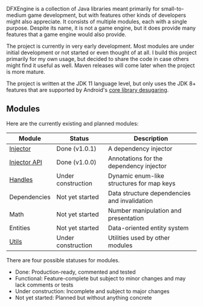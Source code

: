 DFXEngine is a collection of Java libraries meant primarily for small-to-medium game 
development, but with features other kinds of developers might also appreciate. It
consists of multiple modules, each with a single purpose. Despite its name, it is not
a game engine, but it does provide many features that a game engine would also provide.

The project is currently in very early development. Most modules are under initial
development or not started or even thought of at all. I build this project primarily
for my own usage, but decided to share the code in case others might find it useful
as well. Maven releases will come later when the project is more mature.

The project is written at the JDK 11 language level, but only uses the JDK 8+ features
that are supported by Android's 
[core library desugaring](https://developer.android.com/studio/write/java8-support).

## Modules

Here are the currently existing and planned modules:

| Module                       | Status             | Description                                  |
|------------------------------|--------------------|----------------------------------------------|
| [Injector](injector)         | Done (v1.0.1)      | A dependency injector                        |
| [Injector API](injector-api) | Done (v1.0.0)      | Annotations for the dependency injector      |
| [Handles](handles)           | Under construction | Dynamic enum-like structures for map keys    |
| Dependencies                 | Not yet started    | Data structure dependencies and invalidation |
| Math                         | Not yet started    | Number manipulation and presentation         |
| Entities                     | Not yet started    | Data-oriented entity system                  |
| [Utils](utils)               | Under construction | Utilities used by other modules              |

There are four possible statuses for modules.

 - Done: Production-ready, commented and tested
 - Functional: Feature-complete but subject to minor changes and may lack comments or 
tests
 - Under construction: Incomplete and subject to major changes
 - Not yet started: Planned but without anything concrete

